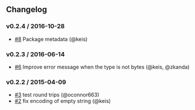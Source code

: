 ## Changelog

### v0.2.4 / 2016-10-28
- [#8](https://github.com/keis/base58/pull/8) Package metadata (@keis)

### v0.2.3 / 2016-06-14
- [#6](https://github.com/keis/base58/pull/6) Improve error message when the type is not bytes (@keis, @zkanda)

### v0.2.2 / 2015-04-09
- [#3](https://github.com/keis/base58/pull/3) test round trips (@oconnor663)
- [#2](https://github.com/keis/base58/pull/2) fix encoding of empty string (@keis)
